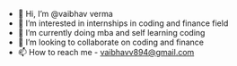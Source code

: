 - 👋 Hi, I’m @vaibhav verma
- 👀 I’m interested in internships in coding and finance field
- 🌱 I’m currently doing mba and self learning coding 
- 💞️ I’m looking to collaborate on coding and finance
- 📫 How to reach me - vaibhavv894@gmail.com

<!---
vaibhav81choco/vaibhav81choco is a ✨ special ✨ repository because its `README.md` (this file) appears on your GitHub profile.
You can click the Preview link to take a look at your changes.
--->
